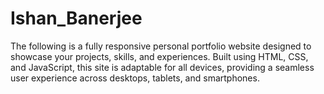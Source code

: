 # Ishan_Banerjee
The following is a fully responsive personal portfolio website designed to showcase your projects, skills, and experiences. Built using HTML, CSS, and JavaScript, this site is adaptable for all devices, providing a seamless user experience across desktops, tablets, and smartphones.
